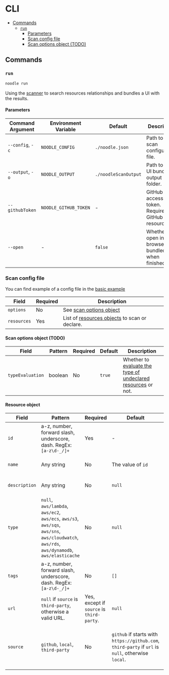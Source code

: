 # CLI

- [Commands](#commands)
  - [`run`](#run)
    - [Parameters](#parameters)
    - [Scan config file](#scan-config-file)
    - [Scan options object (TODO)](#scan-options-object-todo)

## Commands

### `run`

```bash
noodle run
```

Using the [scanner](../scanner) to search resources relationships and bundles a UI with the results.

#### Parameters

| Command Argument | Environment Variable | Default | Description |
|-|-|-|-|
| `--config`, `-c` | `NOODLE_CONFIG` | `./noodle.json` | Path to the scan configuration file. |
| `--output`, `-o` | `NOODLE_OUTPUT` | `./noodleScanOutput` | Path to the UI bundle output folder. |
| `--githubToken` | `NOODLE_GITHUB_TOKEN` | - | GitHub access token. Required for GitHub resources. |
| `--open` | - | `false` | Whether to open in the browser the bundled UI when finished. |

### Scan config file

You can find example of a config file in the [basic example](../../examples/basic/noodle.json)

| Field | Required | Description |
|-|-|-|
| `options` | No | See [scan options object](#scan-options-object-todo) |
| `resources` | Yes | List of [resources objects](#resource-object) to scan or declare. |

#### Scan options object (TODO)

| Field | Pattern | Required | Default | Description |
|-|-|-|-|-|
| `typeEvaluation` | boolean | No | `true` | Whether to [evaluate the type of undeclared resources](../scanner/README.md#type-evaluation-of-undeclared-resources-todo) or not. |

#### Resource object

| Field | Pattern | Required | Default | Description |
|-|-|-|-|-|
| `id` | a-z, number, forward slash, underscore, dash. RegEx: `[a-z\d-_/]+` | Yes | - | Identifier of the resource. |
| `name` | Any string | No | The value of `id` | The name of the resource. |
| `description` | Any string | No | `null` | Description of the resource. |
| `type` | `null`, `aws/lambda`, `aws/ec2`, `aws/ecs`, `aws/s3`, `aws/sqs`, `aws/sns`, `aws/cloudwatch`, `aws/rds`, `aws/dynamodb`, `aws/elasticache` | No | `null` | The type of the resource is deployed on |
| `tags` | a-z, number, forward slash, underscore, dash. RegEx: `[a-z\d-_/]+` | No | `[]` | Tags of the resource. For the UI view and filtering. |
| `url` | `null` if `source` is `third-party`, otherwise a valid URL. | Yes, except if `source` is `third-party`. | `null` | The URL of the source to scan. |
| `source` | `github`, `local`, `third-party` | No | `github` if starts with `https://github.com`, `third-party` if `url` is `null`, otherwise `local`. | The type of the source to scan. `third-party` sources won't get scanned. |
